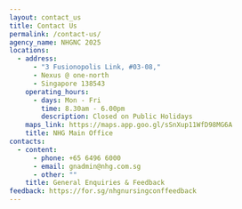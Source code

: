 ```yaml
---
layout: contact_us
title: Contact Us
permalink: /contact-us/
agency_name: NHGNC 2025
locations:
  - address:
      - "3 Fusionopolis Link, #03-08,"
      - Nexus @ one-north
      - Singapore 138543
    operating_hours:
      - days: Mon - Fri
        time: 8.30am - 6.00pm
        description: Closed on Public Holidays
    maps_link: https://maps.app.goo.gl/sSnXup11WfD98MG6A
    title: NHG Main Office
contacts:
  - content:
      - phone: +65 6496 6000
      - email: gnadmin@nhg.com.sg
      - other: ""
    title: General Enquiries & Feedback
feedback: https://for.sg/nhgnursingconffeedback
---
```

